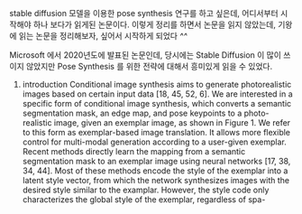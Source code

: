 stable diffusion 모델을 이용한 pose synthesis 연구를 하고 싶은데, 어디서부터 시작해야 하나 보다가 읽게된 논문이다.
이렇게 정리를 하면서 논문을 읽지 않았는데, 기왕에 읽는 논문을 정리해보자, 싶어서 시작하게 되었다 *^^*

Microsoft 에서 2020년도에 발표된 논문인데, 당시에는 Stable Diffusion 이 많이 쓰이지 않았지만 Pose Synthesis 를 위한 전략에 대해서 흥미있게 읽을 수 있었다.

1. introduction
Conditional image synthesis aims to generate photorealistic
images based on certain input data [18, 45, 52, 6].
We are interested in a specific form of conditional image
synthesis, which converts a semantic segmentation mask,
an edge map, and pose keypoints to a photo-realistic image,
given an exemplar image, as shown in Figure 1. We refer
to this form as exemplar-based image translation. It allows
more flexible control for multi-modal generation according
to a user-given exemplar.
Recent methods directly learn the mapping from a semantic
segmentation mask to an exemplar image using neural
networks [17, 38, 34, 44]. Most of these methods encode
the style of the exemplar into a latent style vector, from
which the network synthesizes images with the desired style
similar to the examplar. However, the style code only characterizes
the global style of the exemplar, regardless of spa-

